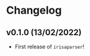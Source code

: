 # Changelog

<!--next-version-placeholder-->

## v0.1.0 (13/02/2022)

- First release of `irisaparser`!